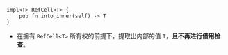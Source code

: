 ```
impl<T> RefCell<T> {
    pub fn into_inner(self) -> T
}
```

- 在拥有 `RefCell<T>` 所有权的前提下，提取出内部的值 `T`，**且不再进行借用检查**。